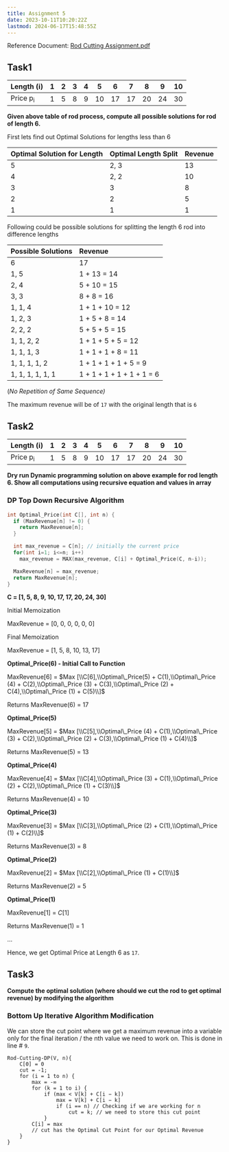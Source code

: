 ```yaml
---
title: Assignment 5
date: 2023-10-11T10:20:22Z
lastmod: 2024-06-17T15:48:55Z
---
```


Reference Document: [Rod Cutting Assignment.pdf](assets/Rod%20Cutting%20Assignment-20231011102039-z6yux13.pdf)

## Task1

| Length (i)          | 1 | 2 | 3 | 4 | 5  | 6  | 7  | 8  | 9  | 10 |
| ------------------- | - | - | - | - | -- | -- | -- | -- | -- | -- |
| Price p<sub>i</sub> | 1 | 5 | 8 | 9 | 10 | 17 | 17 | 20 | 24 | 30 |

**Given above table of rod process, compute all possible solutions for rod of length 6.**

First lets find out Optimal Solutions for lengths less than 6

| Optimal Solution for Length | Optimal Length Split | Revenue |
| --------------------------- | -------------------- | ------- |
| 5                           | 2, 3                 | 13      |
| 4                           | 2, 2                 | 10      |
| 3                           | 3                    | 8       |
| 2                           | 2                    | 5       |
| 1                           | 1                    | 1       |

Following could be possible solutions for splitting the length 6 rod into difference lengths

| Possible Solutions | Revenue                   |
| ------------------ | :------------------------ |
| 6                  | 17                        |
| 1, 5               | 1 + 13 = 14               |
| 2, 4               | 5 + 10 = 15               |
| 3, 3               | 8 + 8 = 16                |
| 1, 1, 4            | 1 + 1 + 10 = 12           |
| 1, 2, 3            | 1 + 5 + 8 = 14            |
| 2, 2, 2            | 5 + 5 + 5 = 15            |
| 1, 1, 2, 2         | 1 + 1 + 5 + 5 = 12        |
| 1, 1, 1, 3         | 1 + 1 + 1 + 8 = 11        |
| 1, 1, 1, 1, 2      | 1 + 1 + 1 + 1 + 5 = 9     |
| 1, 1, 1, 1, 1, 1   | 1 + 1 + 1 + 1 + 1 + 1 = 6 |

(*No Repetition of Same Sequence)*

The maximum revenue will be of `17`​ with the original length that is `6`​

## Task2

| Length (i)          | 1 | 2 | 3 | 4 | 5  | 6  | 7  | 8  | 9  | 10 |
| ------------------- | - | - | - | - | -- | -- | -- | -- | -- | -- |
| Price p<sub>i</sub> | 1 | 5 | 8 | 9 | 10 | 17 | 17 | 20 | 24 | 30 |

**Dry run Dynamic programming solution on above example for rod length 6.
Show all computations using recursive equation and values in array**

### DP Top Down Recursive Algorithm

```C
int Optimal_Price(int C[], int n) {
  if (MaxRevenue[n] != 0) {
    return MaxRevenue[n];
  }

  int max_revenue = C[n]; // initially the current price
  for(int i=1; i<=n; i++)
    max_revenue = MAX(max_revenue, C[i] + Optimal_Price(C, n-i));

  MaxRevenue[n] = max_revenue;
  return MaxRevenue[n];
}
```

**C = \[1, 5, 8, 9, 10, 17, 17, 20, 24, 30]**

Initial Memoization

MaxRevenue = \[0, 0, 0, 0, 0, 0]

Final Memoization

MaxRevenue = \[1, 5, 8, 10, 13, 17]

**Optimal\_Price(6) - Initial Call to Function**

MaxRevenue\[6] = $Max [\\C[6],\\Optimal\_Price(5) + C(1),\\Optimal\_Price (4) + C(2),\\Optimal\_Price (3) + C(3),\\Optimal\_Price (2) + C(4),\\Optimal\_Price (1) + C(5)\\]$

Returns MaxRevenue(6) = 17

**Optimal\_Price(5)**

MaxRevenue\[5] = $Max [\\C[5],\\Optimal\_Price (4) + C(1),\\Optimal\_Price (3) + C(2),\\Optimal\_Price (2) + C(3),\\Optimal\_Price (1) + C(4)\\]$

Returns MaxRevenue(5) = 13

**Optimal\_Price(4)**

MaxRevenue\[4] = $Max [\\C[4],\\Optimal\_Price (3) + C(1),\\Optimal\_Price (2) + C(2),\\Optimal\_Price (1) + C(3)\\]$

Returns MaxRevenue(4) = 10

**Optimal\_Price(3)**

MaxRevenue\[3] = $Max [\\C[3],\\Optimal\_Price (2) + C(1),\\Optimal\_Price (1) + C(2)\\]$

Returns MaxRevenue(3) = 8

**Optimal\_Price(2)**

MaxRevenue\[2] = $Max [\\C[2],\\Optimal\_Price (1) + C(1)\\]$

Returns MaxRevenue(2) = 5

**Optimal\_Price(1)**

MaxRevenue\[1] = $C[1]$

Returns MaxRevenue(1) = 1

…

Hence, we get Optimal Price at Length 6 as `17`​.

## Task3

**Compute the optimal solution (where should we cut the rod to get optimal revenue) by modifying the algorithm**

### Bottom Up Iterative Algorithm Modification

We can store the cut point where we get a maximum revenue into a variable only for the final iteration / the nth value we need to work on. This is done in line # `9`​.

```
Rod-Cutting-DP(V, n){
	C[0] = 0
	cut = -1;
	for (i = 1 to n) {
		max = -∞
		for (k = 1 to i) {
			if (max < V[k] + C[i − k])
				max = V[k] + C[i − k]
				if (i == n) // Checking if we are working for n
					cut = k; // we need to store this cut point
			}
		C[i] = max
		// cut has the Optimal Cut Point for our Optimal Revenue
	}
}
```
